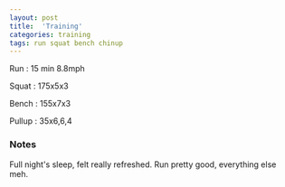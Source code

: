 ```yaml
---
layout: post
title:  'Training'
categories: training
tags: run squat bench chinup
---
```


Run         :   15 min 8.8mph

Squat       :   175x5x3

Bench       :   155x7x3

Pullup      :   35x6,6,4

### Notes

Full night's sleep, felt really refreshed. Run pretty good, everything else meh.
